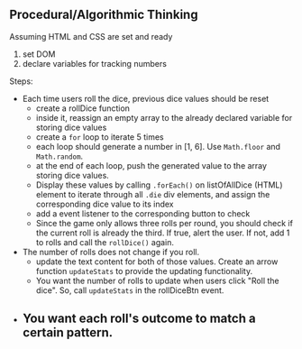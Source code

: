 ## Procedural/Algorithmic Thinking
Assuming HTML and CSS are set and ready
1. set DOM
2. declare variables for tracking numbers

Steps:
- Each time users roll the dice, previous dice values should be reset
  - create a rollDice function
  - inside it, reassign an empty array to the already declared variable for storing dice values 
  - create a `for` loop to iterate 5 times
  - each loop should generate a number in [1, 6]. Use `Math.floor` and `Math.random`.
  - at the end of each loop, push the generated value to the array storing dice values. 
  - Display these values by calling `.forEach()` on listOfAllDice (HTML) element to iterate through all `.die` div elements, and assign the corresponding dice value to its index
  - add a event listener to the corresponding button to check 
  - Since the game only allows three rolls per round, you should check if the current roll is already the third. If true, alert the user. If not, add 1 to rolls and call the `rollDice()` again. 
- The number of rolls does not change if you roll. 
  - update the text content for both of those values. Create an arrow function `updateStats` to provide the updating functionality. 
  - You want the number of rolls to update when users click "Roll the dice". So, call `updateStats` in the rollDiceBtn event. 
- You want each roll's outcome to match a certain pattern. 
  - 